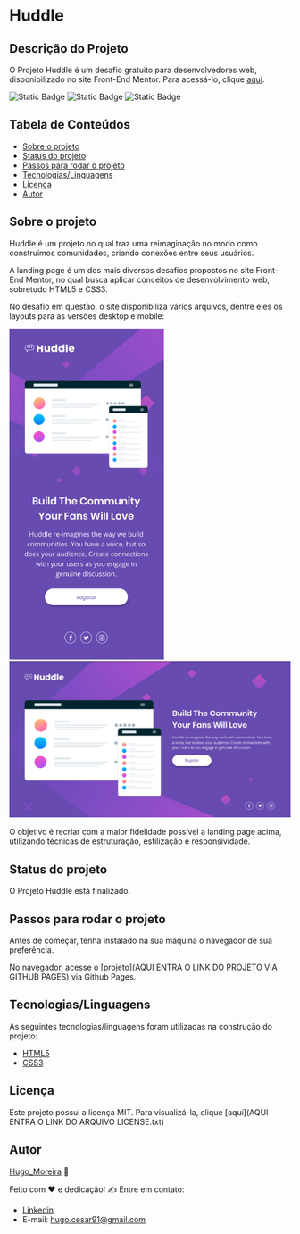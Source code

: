 # Huddle

## Descrição do Projeto

O Projeto Huddle é um desafio gratuito para desenvolvedores web, disponibilizado no site Front-End Mentor. Para acessá-lo, clique [aqui](https://www.frontendmentor.io/home).

![Static Badge](https://img.shields.io/badge/languages-2-green?style=plastic)
![Static Badge](https://img.shields.io/badge/last_commit-june_2024-red?style=plastic)
![Static Badge](https://img.shields.io/badge/license-MIT-blue?style=plastic)

## Tabela de Conteúdos

<!--ts-->
   * [Sobre o projeto](#sobre)
   * [Status do projeto](#status-do-projeto)
   * [Passos para rodar o projeto](#passos-para-rodar)
   * [Tecnologias/Linguagens](#tecnologias-linguagens)
   * [Licença](#licenca)
   * [Autor](#autor)
<!--te-->

## Sobre o projeto

Huddle é um projeto no qual traz uma reimaginação no modo como construímos comunidades, criando conexões entre seus usuários.

A landing page é um dos mais diversos desafios propostos no site Front-End Mentor, no qual busca aplicar conceitos de desenvolvimento web, sobretudo HTML5 e CSS3.

No desafio em questão, o site disponibiliza vários arquivos, dentre eles os layouts para as versões desktop e mobile: 

![Mobile](image-1.png)
![Desktop](image.png)

O objetivo é recriar com a maior fidelidade possível a landing page acima, utilizando técnicas de estruturação, estilização e responsividade.

## Status do projeto

O Projeto Huddle está finalizado.

## Passos para rodar o projeto

Antes de começar, tenha instalado na sua máquina o navegador de sua preferência.

No navegador, acesse o [projeto](AQUI ENTRA O LINK DO PROJETO VIA GITHUB PAGES) via Github Pages.

## Tecnologias/Linguagens

As seguintes tecnologias/linguagens foram utilizadas na construção do projeto:

- [HTML5](https://developer.mozilla.org/en-US/docs/Web/HTML)
- [CSS3](https://developer.mozilla.org/en-US/docs/Web/CSS)

## Licença

Este projeto possui a licença MIT. Para visualizá-la, clique [aqui](AQUI ENTRA O LINK DO ARQUIVO LICENSE.txt)

## Autor

[Hugo_Moreira](https://github.com/Hugo-Moreira91) 🚀

Feito com ❤ e dedicação! ✍ Entre em contato:

- [Linkedin](https://www.linkedin.com/in/hugo-c%C3%A9sar-santos-moreira-a10823248/)
- E-mail: hugo.cesar91@gmail.com